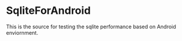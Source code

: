 # SqliteForAndroid
This is the source for testing the sqlite performance based on Android enviornment.
